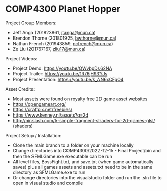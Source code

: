 # COMP4300 Planet Hopper


Project Group Members:

* Jeff Anga           (201823861, jtanga@mun.ca)
* Brendon Thorne      (201801925, bwthorne@mun.ca)
* Nathan French       (201943859, ncfrench@mun.ca)
* Ze Liu              (201767167, zliu17@mun.ca)

Project Videos:

* Project Demo: https://youtu.be/QWvbpDs62NA
* Project Trailer: https://youtu.be/1R76jH93YJs
* Project Presentation: https://youtu.be/k_AN6xCFgO4

Asset Credits:

* Most assets were found on royalty free 2D game asset websites
* https://opengameart.org/
* https://craftpix.net/freebies/
* https://www.kenney.nl/assets?q=2d
* http://ninslash.com/5-simple-fragment-shaders-for-2d-games-glsl/ (shaders)

Project Setup / Installation:

* Clone the main branch to a folder on your machine locally
* Change directories into COMP4300/2022-12-15 - Final Project/bin and then the SFMLGame.exe executable can be run
* All level files, BossFight.txt, and save.txt (when game automatically saves) plus all games assets and assets.txt need to be in the same directory as SFMLGame.exe to     run
* Or change directories into the visualstudio folder and run the .sln file to open in visual studio and compile
